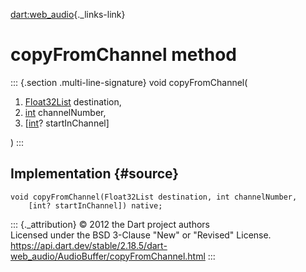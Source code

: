 [dart:web\_audio](../../dart-web_audio/dart-web_audio-library){._links-link}

copyFromChannel method
======================

::: {.section .multi-line-signature}
void copyFromChannel(

1.  [Float32List](../../dart-typed_data/float32list-class) destination,
2.  [int](../../dart-core/int-class) channelNumber,
3.  \[[int](../../dart-core/int-class)? startInChannel\]

)
:::

Implementation {#source}
--------------

``` {.language-dart data-language="dart"}
void copyFromChannel(Float32List destination, int channelNumber,
    [int? startInChannel]) native;
```

::: {._attribution}
© 2012 the Dart project authors\
Licensed under the BSD 3-Clause \"New\" or \"Revised\" License.\
<https://api.dart.dev/stable/2.18.5/dart-web_audio/AudioBuffer/copyFromChannel.html>
:::
